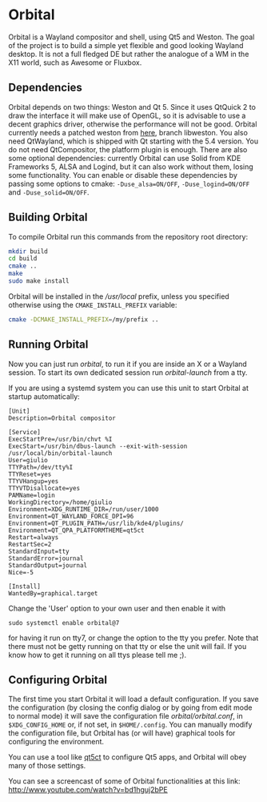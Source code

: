 Orbital
=======

Orbital is a Wayland compositor and shell, using Qt5 and Weston.
The goal of the project is to build a simple yet flexible and good looking
Wayland desktop. It is not a full fledged DE but rather the analogue of a WM
in the X11 world, such as Awesome or Fluxbox.

## Dependencies
Orbital depends on two things: Weston and Qt 5.
Since it uses QtQuick 2 to draw the interface it will make use of OpenGL,
so it is advisable to use a decent graphics driver, otherwise the performance
will not be good.
Orbital currently needs a patched weston from [here](https://github.com/giucam/weston),
branch libweston. You also need QtWayland, which is shipped with Qt starting with the 5.4 version.
You do not need QtCompositor, the platform plugin is enough.
There are also some optional dependencies: currently Orbital can use Solid from
KDE Frameworks 5, ALSA and Logind, but it can also work without them, losing some
functionality. You can enable or disable these dependencies by passing some options
to cmake: `-Duse_alsa=ON/OFF`, `-Duse_logind=ON/OFF` and `-Duse_solid=ON/OFF`.

## Building Orbital
To compile Orbital run this commands from the repository root directory:
```sh
mkdir build
cd build
cmake ..
make
sudo make install
```


Orbital will be installed in the */usr/local* prefix, unless you specified
otherwise using the `CMAKE_INSTALL_PREFIX` variable:
```sh
cmake -DCMAKE_INSTALL_PREFIX=/my/prefix ..
```

## Running Orbital
Now you can just run *orbital*, to run it if you are inside an X or a Wayland
session. To start its own dedicated session run *orbital-launch* from a tty.

If you are using a systemd system you can use this unit to start Orbital at
startup automatically:
```
[Unit]
Description=Orbital compositor

[Service]
ExecStartPre=/usr/bin/chvt %I
ExecStart=/usr/bin/dbus-launch --exit-with-session /usr/local/bin/orbital-launch
User=giulio
TTYPath=/dev/tty%I
TTYReset=yes
TTYVHangup=yes
TTYVTDisallocate=yes
PAMName=login
WorkingDirectory=/home/giulio
Environment=XDG_RUNTIME_DIR=/run/user/1000
Environment=QT_WAYLAND_FORCE_DPI=96
Environment=QT_PLUGIN_PATH=/usr/lib/kde4/plugins/
Environment=QT_QPA_PLATFORMTHEME=qt5ct
Restart=always
RestartSec=2
StandardInput=tty
StandardError=journal
StandardOutput=journal
Nice=-5

[Install]
WantedBy=graphical.target
```

Change the 'User' option to your own user and then enable it with
```
sudo systemctl enable orbital@7
```
for having it run on tty7, or change the option to the tty you prefer. Note that
there must not be getty running on that tty or else the unit will fail. If you
know how to get it running on all ttys please tell me ;).

## Configuring Orbital
The first time you start Orbital it will load a default configuration. If you
save the configuration (by closing the config dialog or by going from edit mode
to normal mode) it will save the configuration file *orbital/orbital.conf*, in
`$XDG_CONFIG_HOME` or, if not set, in `$HOME/.config`. You can manually modify
the configuration file, but Orbital has (or will have) graphical tools
for configuring the environment.

You can use a tool like [qt5ct](http://qt-apps.org/content/show.php/Qt5+Configuration+Tool?content=168066)
to configure Qt5 apps, and Orbital will obey many of those settings.

You can see a screencast of some of Orbital functionalities at this link:
http://www.youtube.com/watch?v=bd1hguj2bPE
